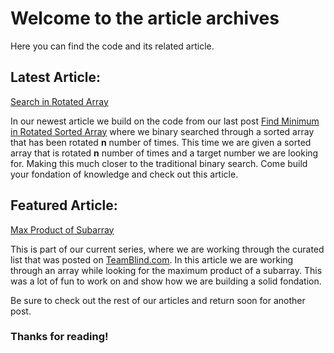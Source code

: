 # Welcome to the article archives

Here you can find the code and its related article.

## Latest Article: 
[Search in Rotated Array](https://github.com/Kmullen444/article_problems/tree/main/search_rotated)

In our newest article we build on the code from our last post [Find Minimum in Rotated Sorted Array](https://github.com/Kmullen444/article_problems/tree/main/min_rotated)
where we binary searched through a sorted array that has been rotated **n** number of times.
This time we are given a sorted array that is rotated **n** number of times and a 
target number we are looking for. Making this much closer to the traditional 
binary search. Come build your fondation of knowledge and check out this article.

## Featured Article:

[Max Product of Subarray](https://github.com/Kmullen444/article_problems/tree/main/max_pro_subarray)

This is part of our current series, where we are working through the curated list
that was posted on [TeamBlind.com](https://www.teamblind.com/post/New-Year-Gift---Curated-List-of-Top-75-LeetCode-Questions-to-Save-Your-Time-OaM1orEU).
In this article we are working through an array while looking for the maximum product
of a subarray. This was a lot of fun to work on and show how we are building a 
solid fondation.

Be sure to check out the rest of our articles and return soon for another post.

### Thanks for reading!
